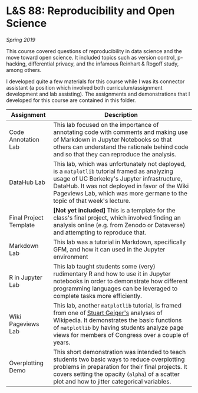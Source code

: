 # L&S 88: Reproducibility and Open Science
_Spring 2019_

This course covered questions of reproducibility in data science and the move toward open science. It included topics such as version control, p-hacking, differential privacy, and the infamous Reinhart & Rogoff study, among others.

I developed quite a few materials for this course while I was its connector assistant (a position which involved both curriculum/assignment development and lab assisting). The assignments and demonstrations that I developed for this course are contained in this folder.

| Assignment | Description |
|-----|-----|
| Code Annotation Lab  | This lab focused on the importance of annotating code with comments and making use of Markdown in Jupyter Notebooks so that others can understand the rationale behind code and so that they can reproduce the analysis.  |
| DataHub Lab  | This lab, which was unfortunately not deployed, is a `matplotlib` tutorial framed as analyzing usage of UC Berkeley's Jupyter infrastructure, DataHub. It was not deployed in favor of the Wiki Pageviews Lab, which was more germane to the topic of that week's lecture.  |
| Final Project Template  | **[Not yet included]** This is a template for the class's final project, which involved finding an analysis online (e.g. from Zenodo or Dataverse) and attempting to reproduce that.  |
| Markdown Lab  | This lab was a tutorial in Markdown, specifically GFM, and how it can used in the Jupyter environment  |
| R in Jupyter Lab  | This lab taught students some (very) rudimentary R and how to use it in Jupyter notebooks in order to demonstrate how different programming languages can be leveraged to complete tasks more efficiently.  |
| Wiki Pageviews Lab  | This lab, another `matplotlib` tutorial, is framed from one of [Stuart Geiger's](https://github.com/steaiou) analyses of Wikipedia. It demonstrates the basic functions of `matplotlib` by having students analyze page views for members of Congress over a couple of years. |
| Overplotting Demo  | This short demonstration was intended to teach students two basic ways to reduce overplotting problems in preparation for their final projects. It covers setting the opacity (`alpha`) of a scatter plot and how to jitter categorical variables.  |
